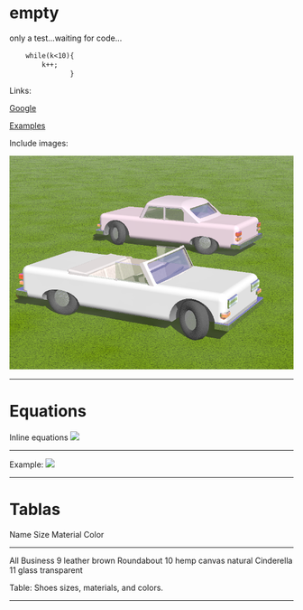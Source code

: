 # empty
only a test...waiting for code...

``` [c] 
    while(k<10){
        k++;
               }
```

Links:

[Google](http://www.google.com "search")

[Examples](./useful_commands.html "useful commands examples")

Include images:

![render from pov (caption).](./car.png "car")

***

Equations
=========

Inline equations <img src="https://render.githubusercontent.com/render/math?math=I = \int \rho R^{2} dV">

***

Example: <img src="https://render.githubusercontent.com/render/math?math=E = m c^2">

***

Tablas
======


Name           Size  Material      Color
------------- -----  ------------  ------------
All Business      9  leather       brown
Roundabout       10  hemp canvas   natural
Cinderella       11  glass         transparent

Table: Shoes sizes, materials, and colors.

***
